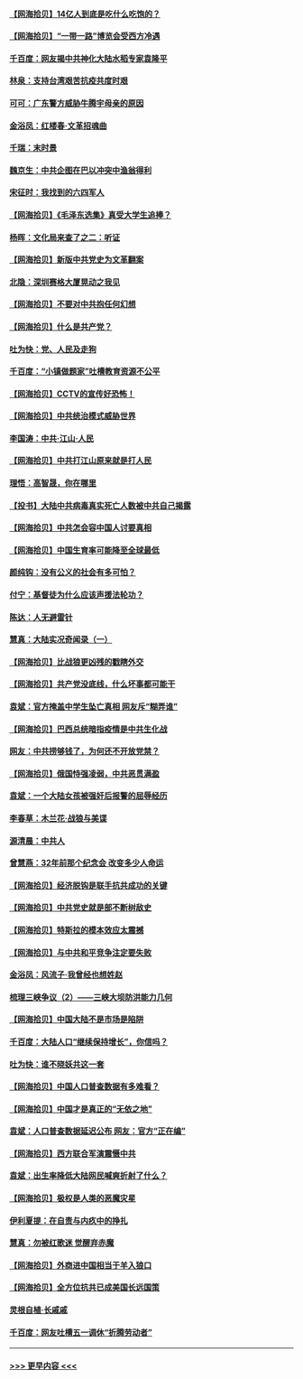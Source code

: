 #### [【网海拾贝】14亿人到底是吃什么吃饱的？](../pages/nsc993/n12974125.md?t=05260401) 
#### [【网海拾贝】“一带一路”博览会受西方冷遇](../pages/nsc993/n12971787.md?t=05260401) 
#### [千百度：网友揭中共神化大陆水稻专家袁隆平](../pages/nsc993/n12971733.md?t=05260401) 
#### [林泉：支持台湾艰苦抗疫共度时艰](../pages/nsc993/n12971350.md?t=05260401) 
#### [可可：广东警方威胁牛腾宇母亲的原因](../pages/nsc993/n12971100.md?t=05260401) 
#### [金浴凤：红楼春·文革招魂曲](../pages/nsc993/n12970354.md?t=05260401) 
#### [千瑞：末时景](../pages/nsc993/n12970337.md?t=05260401) 
#### [魏京生：中共企图在巴以冲突中渔翁得利](../pages/nsc993/n12970286.md?t=05260401) 
#### [宋征时：我找到的六四军人](../pages/nsc993/n12970213.md?t=05260401) 
#### [【网海拾贝】《毛泽东选集》真受大学生追捧？](../pages/nsc993/n12968779.md?t=05260401) 
#### [杨晖：文化局来查了之二：听证](../pages/nsc993/n12966528.md?t=05260401) 
#### [【网海拾贝】新版中共党史为文革翻案](../pages/nsc993/n12967526.md?t=05260401) 
#### [北隐：深圳赛格大厦晃动之我见](../pages/nsc993/n12967393.md?t=05260401) 
#### [【网海拾贝】不要对中共抱任何幻想](../pages/nsc993/n12965222.md?t=05260401) 
#### [【网海拾贝】什么是共产党？](../pages/nsc993/n12962781.md?t=05260401) 
#### [吐为快：党、人民及走狗](../pages/nsc993/n12962747.md?t=05260401) 
#### [千百度：“小镇做题家”吐槽教育资源不公平](../pages/nsc993/n12962705.md?t=05260401) 
#### [【网海拾贝】CCTV的宣传好恐怖！](../pages/nsc993/n12959984.md?t=05260401) 
#### [【网海拾贝】中共统治模式威胁世界](../pages/nsc993/n12957622.md?t=05260401) 
#### [李国涛：中共‧江山‧人民](../pages/nsc993/n12957502.md?t=05260401) 
#### [【网海拾贝】中共打江山原来就是打人民](../pages/nsc993/n12954345.md?t=05260401) 
#### [理悟：高智晟，你在哪里](../pages/nsc993/n12953115.md?t=05260401) 
#### [【投书】大陆中共病毒真实死亡人数被中共自己揭露](../pages/nsc993/n12953050.md?t=05260401) 
#### [【网海拾贝】中共怎会容中国人讨要真相](../pages/nsc993/n12952161.md?t=05260401) 
#### [【网海拾贝】中国生育率可能降至全球最低](../pages/nsc993/n12948793.md?t=05260401) 
#### [颜纯钩：没有公义的社会有多可怕？](../pages/nsc993/n12947626.md?t=05260401) 
#### [付宁：基督徒为什么应该声援法轮功？](../pages/nsc993/n12947233.md?t=05260401) 
#### [陈达：人无避雷针](../pages/nsc993/n12947098.md?t=05260401) 
#### [慧真：大陆实况奇闻录（一）](../pages/nsc993/n12945811.md?t=05260401) 
#### [【网海拾贝】比战狼更凶残的戳瞎外交](../pages/nsc993/n12945717.md?t=05260401) 
#### [【网海拾贝】共产党没底线，什么坏事都可能干](../pages/nsc993/n12942090.md?t=05260401) 
#### [袁斌：官方掩盖中学生坠亡真相 网友斥“糊弄谁”](../pages/nsc993/n12942029.md?t=05260401) 
#### [【网海拾贝】巴西总统暗指疫情是中共生化战](../pages/nsc993/n12938999.md?t=05260401) 
#### [网友：中共捞够钱了，为何还不开放党禁？](../pages/nsc993/n12938952.md?t=05260401) 
#### [【网海拾贝】俄国恃强凌弱，中共恶贯满盈](../pages/nsc993/n12936626.md?t=05260401) 
#### [袁斌：一个大陆女孩被强奸后报警的屈辱经历](../pages/nsc993/n12936547.md?t=05260401) 
#### [李春草：木兰花·战狼与美谍](../pages/nsc993/n12935995.md?t=05260401) 
#### [源清晨：中共人](../pages/nsc993/n12935589.md?t=05260401) 
#### [曾慧燕：32年前那个纪念会 改变多少人命运](../pages/nsc993/n12934233.md?t=05260401) 
#### [【网海拾贝】经济脱钩是联手抗共成功的关键](../pages/nsc993/n12934176.md?t=05260401) 
#### [【网海拾贝】中共党史就是部不断树敌史](../pages/nsc993/n12932844.md?t=05260401) 
#### [【网海拾贝】特斯拉的模本效应太震撼](../pages/nsc993/n12925626.md?t=05260401) 
#### [【网海拾贝】与中共和平竞争注定要失败](../pages/nsc993/n12923326.md?t=05260401) 
#### [金浴凤：风流子‧我曾经也想姓赵](../pages/nsc993/n12920911.md?t=05260401) 
#### [梳理三峡争议（2）——三峡大坝防洪能力几何](../pages/nsc993/n12920173.md?t=05260401) 
#### [【网海拾贝】中国大陆不是市场是陷阱](../pages/nsc993/n12920143.md?t=05260401) 
#### [千百度：大陆人口“继续保持增长”，你信吗？](../pages/nsc993/n12918946.md?t=05260401) 
#### [吐为快：谁不晓妖共这一套](../pages/nsc993/n12918941.md?t=05260401) 
#### [【网海拾贝】中国人口普查数据有多难看？](../pages/nsc993/n12917822.md?t=05260401) 
#### [【网海拾贝】中国才是真正的“无依之地”](../pages/nsc993/n12915845.md?t=05260401) 
#### [袁斌：人口普查数据延迟公布 网友：官方“正在编”](../pages/nsc993/n12915748.md?t=05260401) 
#### [【网海拾贝】西方联合军演震慑中共](../pages/nsc993/n12913466.md?t=05260401) 
#### [袁斌：出生率降低大陆网民喊爽折射了什么？](../pages/nsc993/n12913365.md?t=05260401) 
#### [【网海拾贝】极权是人类的恶魔灾星](../pages/nsc993/n12910697.md?t=05260401) 
#### [伊利夏提：在自责与内疚中的挣扎](../pages/nsc993/n12910493.md?t=05260401) 
#### [慧真：勿被红歌迷 觉醒弃赤魔](../pages/nsc993/n12910485.md?t=05260401) 
#### [【网海拾贝】外商进中国相当于羊入狼口](../pages/nsc993/n12908274.md?t=05260401) 
#### [【网海拾贝】全方位抗共已成美国长远国策](../pages/nsc993/n12906878.md?t=05260401) 
#### [灵根自植‧长戚戚](../pages/nsc993/n12905585.md?t=05260401) 
#### [千百度：网友吐槽五一调休“折腾劳动者”](../pages/nsc993/n12905934.md?t=05260401) 

----
#### [ >>> 更早内容 <<< ](../indexes/nsc993-earlier.md)
